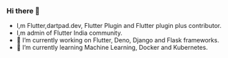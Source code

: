### Hi there 👋

- I,m Flutter,dartpad.dev, Flutter Plugin and Flutter plugin plus contributor.
- I,m admin of Flutter India community.
- 🔭 I’m currently working on Flutter, Deno, Django and Flask frameworks.
- 🌱 I’m currently learning Machine Learning, Docker and Kubernetes.

<!--
**Abhishek01039/Abhishek01039** is a ✨ _special_ ✨ repository because its `README.md` (this file) appears on your GitHub profile.

Here are some ideas to get you started:

- 🔭 I’m currently working on Flutter, Deno, Django and Flask technologies.
- 🌱 I’m currently learning ...
- 👯 I’m looking to collaborate on ...
- 🤔 I’m looking for help with ...
- 💬 Ask me about ...
- 📫 How to reach me: ...
- 😄 Pronouns: ...
- ⚡ Fun fact: ...
-->
